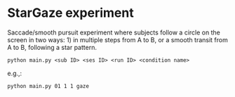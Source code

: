 # StarGaze experiment

Saccade/smooth pursuit experiment where subjects follow a circle on the screen in two ways: 1) in multiple steps from A to B, or a smooth transit from A to B, following a star pattern. 

```python main.py <sub ID> <ses ID> <run ID> <condition name>```

e.g.,:

```python main.py 01 1 1 gaze```
